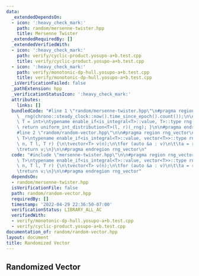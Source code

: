 ```yaml
---
data:
  _extendedDependsOn:
  - icon: ':heavy_check_mark:'
    path: random/mersenne-twister.hpp
    title: Mersenne Twister
  _extendedRequiredBy: []
  _extendedVerifiedWith:
  - icon: ':heavy_check_mark:'
    path: verify/cyclic-product.yosupo-a+b.test.cpp
    title: verify/cyclic-product.yosupo-a+b.test.cpp
  - icon: ':heavy_check_mark:'
    path: verify/monotonic-dp-hull.yosupo-a+b.test.cpp
    title: verify/monotonic-dp-hull.yosupo-a+b.test.cpp
  _isVerificationFailed: false
  _pathExtension: hpp
  _verificationStatusIcon: ':heavy_check_mark:'
  attributes:
    links: []
  bundledCode: "#line 1 \"random/mersenne-twister.hpp\"\n#pragma region rng\n\nmt19937\
    \ _rng(chrono::steady_clock::now().time_since_epoch().count());\n\ntemplate<typename\
    \ T = int>\ntypename enable_if<is_integral<T>::value, T>::type rng(T l, T r) {\
    \ return uniform_int_distribution<T>(l, r)(_rng); }\n\n#pragma endregion rng\n\
    #line 2 \"random/random-vector.hpp\"\n\n#pragma region rng_vector\n\ntemplate<typename\
    \ T>\ntypename enable_if<is_integral<T>::value, vector<T>>::type rng_vector(int\
    \ n, T l, T r) {\n\tvector<T> v(n);\n\tfor (auto &a : v)\n\t\ta = rng(l, r);\n\
    \treturn v;\n}\n\n#pragma endregion rng_vector\n"
  code: "#include \"mersenne-twister.hpp\"\n\n#pragma region rng_vector\n\ntemplate<typename\
    \ T>\ntypename enable_if<is_integral<T>::value, vector<T>>::type rng_vector(int\
    \ n, T l, T r) {\n\tvector<T> v(n);\n\tfor (auto &a : v)\n\t\ta = rng(l, r);\n\
    \treturn v;\n}\n\n#pragma endregion rng_vector"
  dependsOn:
  - random/mersenne-twister.hpp
  isVerificationFile: false
  path: random/random-vector.hpp
  requiredBy: []
  timestamp: '2022-04-29 22:36:50-07:00'
  verificationStatus: LIBRARY_ALL_AC
  verifiedWith:
  - verify/monotonic-dp-hull.yosupo-a+b.test.cpp
  - verify/cyclic-product.yosupo-a+b.test.cpp
documentation_of: random/random-vector.hpp
layout: document
title: Randomized Vector
---
```


## Randomized Vector